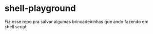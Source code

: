# shell-playground
Fiz esse repo pra salvar algumas brincadeirinhas que ando fazendo em shell script
